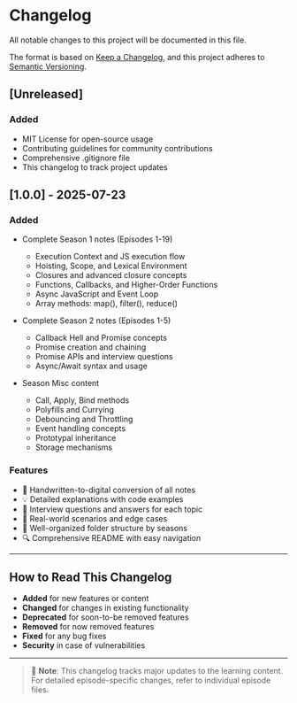 # Changelog

All notable changes to this project will be documented in this file.

The format is based on [Keep a Changelog](https://keepachangelog.com/en/1.0.0/),
and this project adheres to [Semantic Versioning](https://semver.org/spec/v2.0.0.html).

## [Unreleased]

### Added
- MIT License for open-source usage
- Contributing guidelines for community contributions
- Comprehensive .gitignore file
- This changelog to track project updates

## [1.0.0] - 2025-07-23

### Added
- Complete Season 1 notes (Episodes 1-19)
  - Execution Context and JS execution flow
  - Hoisting, Scope, and Lexical Environment
  - Closures and advanced closure concepts
  - Functions, Callbacks, and Higher-Order Functions
  - Async JavaScript and Event Loop
  - Array methods: map(), filter(), reduce()

- Complete Season 2 notes (Episodes 1-5)
  - Callback Hell and Promise concepts
  - Promise creation and chaining
  - Promise APIs and interview questions
  - Async/Await syntax and usage

- Season Misc content
  - Call, Apply, Bind methods
  - Polyfills and Currying
  - Debouncing and Throttling
  - Event handling concepts
  - Prototypal inheritance
  - Storage mechanisms

### Features
- 📒 Handwritten-to-digital conversion of all notes
- 💡 Detailed explanations with code examples
- 🧠 Interview questions and answers for each topic
- 🚀 Real-world scenarios and edge cases
- 📁 Well-organized folder structure by seasons
- 🔍 Comprehensive README with easy navigation

---

## How to Read This Changelog

- **Added** for new features or content
- **Changed** for changes in existing functionality
- **Deprecated** for soon-to-be removed features
- **Removed** for now removed features
- **Fixed** for any bug fixes
- **Security** in case of vulnerabilities

---

> 📌 **Note**: This changelog tracks major updates to the learning content. For detailed episode-specific changes, refer to individual episode files.

